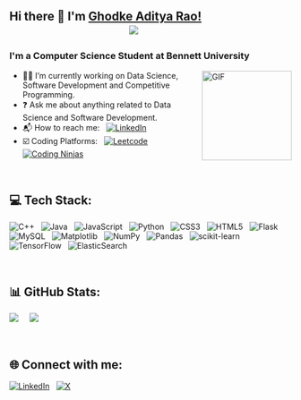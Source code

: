 <!--
**ghodkeadityarao/ghodkeadityarao** is a ✨ _special_ ✨ repository because its `README.md` (this file) appears on your GitHub profile.

Here are some ideas to get you started:

- 🔭 I’m currently working on ...
- 🌱 I’m currently learning ...
- 👯 I’m looking to collaborate on ...
- 🤔 I’m looking for help with ...
- 💬 Ask me about ...
- 📫 How to reach me: ...
- 😄 Pronouns: ...
- ⚡ Fun fact: ...
-->
## Hi there 👋 I'm [Ghodke Aditya Rao!](https://github.com/ghodkeadityarao/) &nbsp;&nbsp;&nbsp;&nbsp;&nbsp;&nbsp;&nbsp;&nbsp;&nbsp;&nbsp;&nbsp; &nbsp; &nbsp; &nbsp;&nbsp;&nbsp;&nbsp;&nbsp;&nbsp; &nbsp; &nbsp; &nbsp; &nbsp; &nbsp; &nbsp; &nbsp; &nbsp; &nbsp; &nbsp; &nbsp; &nbsp; &nbsp; &nbsp; &nbsp; &nbsp; &nbsp; &nbsp;&nbsp; &nbsp; &nbsp; &nbsp; &nbsp; &nbsp;&nbsp; &nbsp;&nbsp; ![](https://komarev.com/ghpvc/?username=ghodkeadityarao)


### I'm a Computer Science Student at Bennett University

<img align="right" alt="GIF" height="160px" src="https://media.giphy.com/media/Ah3zHH7hvsSB2/giphy.gif" />

- 👨‍💻 I’m currently working on Data Science, Software Development and Competitive Programming.
- ❓ Ask me about anything related to Data Science and Software Development.
- 📬 How to reach me: &nbsp; [![LinkedIn](https://img.shields.io/badge/LinkedIn-%230077B5.svg?logo=linkedin&logoColor=white)](https://linkedin.com/in/ghodkeadityarao)
- ☑️ Coding Platforms: &nbsp; [![Leetcode](https://img.shields.io/badge/leetcode-000000.svg?logo=leetcode&logoColor=#d16c06)](https://leetcode.com/ghodkeaditya) &nbsp; [![Coding Ninjas](https://img.shields.io/badge/coding%20ninjas-DD6620.svg?logo=codingninjas&logoColor=white)](https://www.naukri.com/code360/profile/ghodkeaditya)

</br>

## 💻 Tech Stack:
![C++](https://img.shields.io/badge/c++-%2300599C.svg?style=plastic&logo=c%2B%2B&logoColor=white) &nbsp; ![Java](https://img.shields.io/badge/java-%23ED8B00.svg?style=plastic&logo=openjdk&logoColor=white) &nbsp; ![JavaScript](https://img.shields.io/badge/javascript-%23323330.svg?style=plastic&logo=javascript&logoColor=%23F7DF1E) &nbsp; ![Python](https://img.shields.io/badge/python-3670A0?style=plastic&logo=python&logoColor=ffdd54) &nbsp; ![CSS3](https://img.shields.io/badge/css3-%231572B6.svg?style=plastic&logo=css3&logoColor=white) &nbsp;    ![HTML5](https://img.shields.io/badge/html5-%23E34F26.svg?style=plastic&logo=html5&logoColor=white) &nbsp; ![Flask](https://img.shields.io/badge/flask-%23000.svg?style=plastic&logo=flask&logoColor=white) &nbsp; ![MySQL](https://img.shields.io/badge/mysql-%2300000f.svg?style=plastic&logo=mysql&logoColor=white) &nbsp; ![Matplotlib](https://img.shields.io/badge/Matplotlib-%23ffffff.svg?style=plastic&logo=Matplotlib&logoColor=black) &nbsp; ![NumPy](https://img.shields.io/badge/numpy-%23013243.svg?style=plastic&logo=numpy&logoColor=white) &nbsp; ![Pandas](https://img.shields.io/badge/pandas-%23150458.svg?style=plastic&logo=pandas&logoColor=white) &nbsp; ![scikit-learn](https://img.shields.io/badge/scikit--learn-%23F7931E.svg?style=plastic&logo=scikit-learn&logoColor=white) &nbsp; ![TensorFlow](https://img.shields.io/badge/TensorFlow-%23FF6F00.svg?style=plastic&logo=TensorFlow&logoColor=white) &nbsp; ![ElasticSearch](https://img.shields.io/badge/-ElasticSearch-005571?style=plastic&logo=elasticsearch)

</br>

## 📊 GitHub Stats:
<!-- ![](https://github-readme-stats.vercel.app/api?username=ghodkeadityarao&theme=dark&hide_border=false&include_all_commits=false&count_private=false) -->
![](https://github-readme-streak-stats.herokuapp.com/?user=ghodkeadityarao&theme=dark&hide_border=false) &nbsp; &nbsp;
![](https://github-readme-stats.vercel.app/api/top-langs/?username=ghodkeadityarao&theme=dark&hide_border=false&include_all_commits=false&count_private=false&layout=compact)

</br>

## 🌐 Connect with me:
[![LinkedIn](https://img.shields.io/badge/LinkedIn-%230077B5.svg?logo=linkedin&logoColor=white)](https://linkedin.com/in/ghodkeadityarao)  &nbsp; [![X](https://img.shields.io/badge/X-black.svg?logo=X&logoColor=white)](https://x.com/ghodkeadityarao) 


<!-- Proudly created with GPRM ( https://gprm.itsvg.in ) -->
